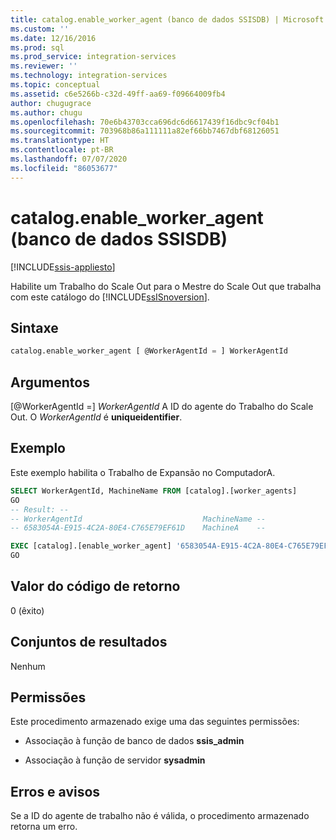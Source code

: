 ```yaml
---
title: catalog.enable_worker_agent (banco de dados SSISDB) | Microsoft Docs
ms.custom: ''
ms.date: 12/16/2016
ms.prod: sql
ms.prod_service: integration-services
ms.reviewer: ''
ms.technology: integration-services
ms.topic: conceptual
ms.assetid: c6e5266b-c32d-49ff-aa69-f09664009fb4
author: chugugrace
ms.author: chugu
ms.openlocfilehash: 70e6b43703cca696dc6d6617439f16dbc9cf04b1
ms.sourcegitcommit: 703968b86a111111a82ef66bb7467dbf68126051
ms.translationtype: HT
ms.contentlocale: pt-BR
ms.lasthandoff: 07/07/2020
ms.locfileid: "86053677"
---
```

# <a name="catalogenable_worker_agent-ssisdb-database"></a>catalog.enable_worker_agent (banco de dados SSISDB)

[!INCLUDE[ssis-appliesto](../../includes/ssis-appliesto-ssvrpluslinux-asdb-asdw-xxx.md)]

Habilite um Trabalho do Scale Out para o Mestre do Scale Out que trabalha com este catálogo do [!INCLUDE[ssISnoversion](../../includes/ssisnoversion-md.md)].

## <a name="syntax"></a>Sintaxe

```sql
catalog.enable_worker_agent [ @WorkerAgentId = ] WorkerAgentId
```
## <a name="arguments"></a>Argumentos
[@WorkerAgentId =] *WorkerAgentId* A ID do agente do Trabalho do Scale Out. O *WorkerAgentId* é **uniqueidentifier**.

## <a name="example"></a>Exemplo
Este exemplo habilita o Trabalho de Expansão no ComputadorA.

```sql
SELECT WorkerAgentId, MachineName FROM [catalog].[worker_agents]
GO
-- Result: --
-- WorkerAgentId                           MachineName --
-- 6583054A-E915-4C2A-80E4-C765E79EF61D    MachineA    --

EXEC [catalog].[enable_worker_agent] '6583054A-E915-4C2A-80E4-C765E79EF61D'
GO 
```

## <a name="return-code-value"></a>Valor do código de retorno  
 0 (êxito)  
  
## <a name="result-sets"></a>Conjuntos de resultados  
 Nenhum  

## <a name="permissions"></a>Permissões  
 Este procedimento armazenado exige uma das seguintes permissões:  
  
-   Associação à função de banco de dados **ssis_admin**  
  
-   Associação à função de servidor **sysadmin** 

## <a name="errors-and-warnings"></a>Erros e avisos
Se a ID do agente de trabalho não é válida, o procedimento armazenado retorna um erro.
